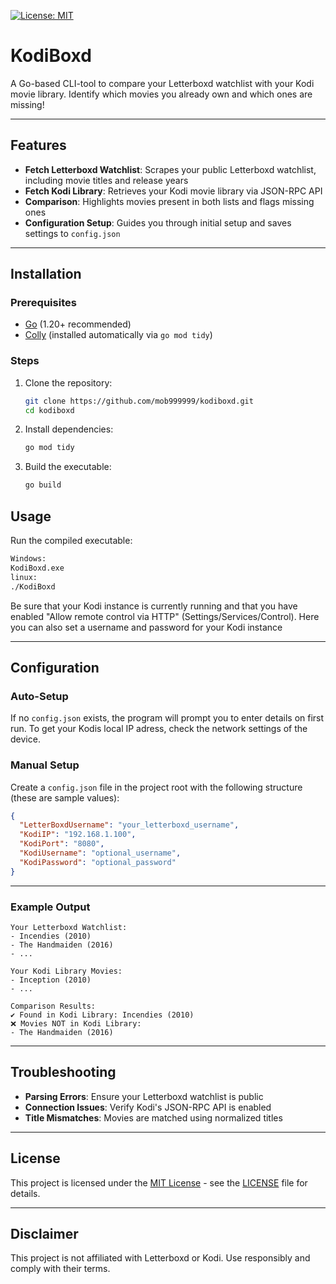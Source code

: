 [![License: MIT](https://img.shields.io/badge/License-MIT-yellow.svg)](https://opensource.org/licenses/MIT)
# KodiBoxd

A Go-based CLI-tool to compare your Letterboxd watchlist with your Kodi movie library. Identify which movies you already own and which ones are missing!

---

## Features

- **Fetch Letterboxd Watchlist**: Scrapes your public Letterboxd watchlist, including movie titles and release years
- **Fetch Kodi Library**: Retrieves your Kodi movie library via JSON-RPC API
- **Comparison**: Highlights movies present in both lists and flags missing ones
- **Configuration Setup**: Guides you through initial setup and saves settings to `config.json`

---

## Installation

### Prerequisites
- [Go](https://go.dev/dl/) (1.20+ recommended)
- [Colly](https://github.com/gocolly/colly) (installed automatically via `go mod tidy`)

### Steps
1. Clone the repository:
   ```bash
   git clone https://github.com/mob999999/kodiboxd.git
   cd kodiboxd
   ```

2. Install dependencies:
   ```bash
   go mod tidy
   ```

3. Build the executable:
   ```bash
   go build
   ```

## Usage

Run the compiled executable:
   ```bash
   Windows: 
   KodiBoxd.exe
   linux:
   ./KodiBoxd
   ```
Be sure that your Kodi instance is currently running and that you have enabled "Allow remote control via HTTP" (Settings/Services/Control). Here you can also set a username and password for your Kodi instance

---


## Configuration

### Auto-Setup
If no `config.json` exists, the program will prompt you to enter details on first run.
To get your Kodis local IP adress, check the network settings of the device.

### Manual Setup
Create a `config.json` file in the project root with the following structure (these are sample values):
```json
{
  "LetterBoxdUsername": "your_letterboxd_username",
  "KodiIP": "192.168.1.100",
  "KodiPort": "8080",
  "KodiUsername": "optional_username",
  "KodiPassword": "optional_password"
}
```

---

### Example Output
```
Your Letterboxd Watchlist:
- Incendies (2010)
- The Handmaiden (2016)
- ...

Your Kodi Library Movies:
- Inception (2010)
- ...

Comparison Results:
✔ Found in Kodi Library: Incendies (2010)
❌ Movies NOT in Kodi Library:
- The Handmaiden (2016)
```

---

## Troubleshooting

- **Parsing Errors**: Ensure your Letterboxd watchlist is public
- **Connection Issues**: Verify Kodi's JSON-RPC API is enabled
- **Title Mismatches**: Movies are matched using normalized titles

---

## License
This project is licensed under the [MIT License](LICENSE) - see the [LICENSE](LICENSE) file for details.

---

## Disclaimer
This project is not affiliated with Letterboxd or Kodi. Use responsibly and comply with their terms.